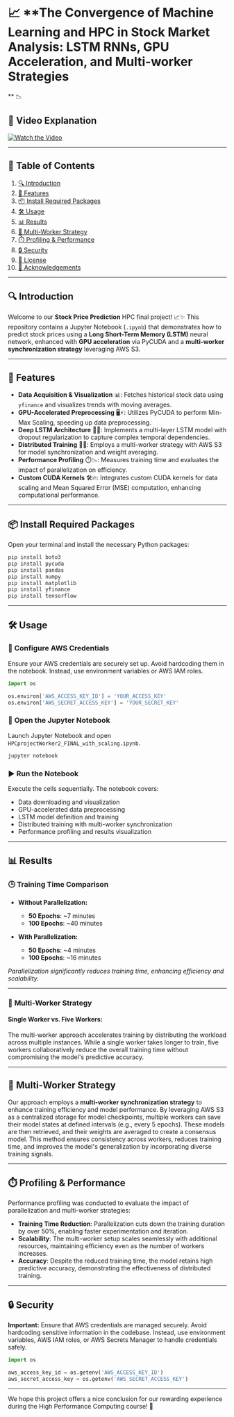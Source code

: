 # 📈 **The Convergence of Machine Learning and HPC in Stock Market Analysis: LSTM RNNs, GPU Acceleration, and Multi-worker Strategies
** 📉

## 🎥 **Video Explanation**
[![Watch the Video](https://img.youtube.com/vi/VIDEO_ID/maxresdefault.jpg)](https://www.youtube.com/watch?v=VIDEO_ID)

---

## 📝 **Table of Contents**
1. [🔍 Introduction](#-introduction)
2. [🚀 Features](#-features)
3. [📦 Install Required Packages](#-install-required-packages)
4. [🛠️ Usage](#️-usage)
5. [📊 Results](#-results)
6. [👥 Multi-Worker Strategy](#-multi-worker-strategy)
7. [⏱️ Profiling & Performance](#️-profiling--performance)
8. [🔒 Security](#-security)
9. [📄 License](#-license)
10. [🙏 Acknowledgements](#-acknowledgements)

---

## 🔍 **Introduction**

Welcome to our **Stock Price Prediction** HPC final project! 📈✨ This repository contains a Jupyter Notebook (`.ipynb`) that demonstrates how to predict stock prices using a **Long Short-Term Memory (LSTM)** neural network, enhanced with **GPU acceleration** via PyCUDA and a **multi-worker synchronization strategy** leveraging AWS S3. 

---

## 🚀 **Features**

- **Data Acquisition & Visualization** 📊: Fetches historical stock data using `yfinance` and visualizes trends with moving averages.
- **GPU-Accelerated Preprocessing** 🖥️⚡: Utilizes PyCUDA to perform Min-Max Scaling, speeding up data preprocessing.
- **Deep LSTM Architecture** 🧠🔗: Implements a multi-layer LSTM model with dropout regularization to capture complex temporal dependencies.
- **Distributed Training** 👥🌐: Employs a multi-worker strategy with AWS S3 for model synchronization and weight averaging.
- **Performance Profiling** ⏱️📉: Measures training time and evaluates the impact of parallelization on efficiency.
- **Custom CUDA Kernels** 🛠️🔥: Integrates custom CUDA kernels for data scaling and Mean Squared Error (MSE) computation, enhancing computational performance.

---

## 📦 **Install Required Packages**

Open your terminal and install the necessary Python packages:

```bash
pip install boto3
pip install pycuda
pip install pandas
pip install numpy
pip install matplotlib
pip install yfinance
pip install tensorflow
```

---

## 🛠️ **Usage**

### 🔐 **Configure AWS Credentials**

Ensure your AWS credentials are securely set up. Avoid hardcoding them in the notebook. Instead, use environment variables or AWS IAM roles.

```python
import os

os.environ['AWS_ACCESS_KEY_ID'] = 'YOUR_ACCESS_KEY'
os.environ['AWS_SECRET_ACCESS_KEY'] = 'YOUR_SECRET_KEY'
```

### 📓 **Open the Jupyter Notebook**

Launch Jupyter Notebook and open `HPCprojectWorker2_FINAL_with_scaling.ipynb`.

```bash
jupyter notebook
```

### ▶️ **Run the Notebook**

Execute the cells sequentially. The notebook covers:

- Data downloading and visualization
- GPU-accelerated data preprocessing
- LSTM model definition and training
- Distributed training with multi-worker synchronization
- Performance profiling and results visualization

---

## 📊 **Results**

### 🕒 **Training Time Comparison**

- **Without Parallelization:**
  - **50 Epochs**: ~7 minutes
  - **100 Epochs**: ~40 minutes

- **With Parallelization:**
  - **50 Epochs**: ~4 minutes
  - **100 Epochs**: ~16 minutes

*Parallelization significantly reduces training time, enhancing efficiency and scalability.*

---

### 👥 **Multi-Worker Strategy**

#### Single Worker vs. Five Workers:

The multi-worker approach accelerates training by distributing the workload across multiple instances. While a single worker takes longer to train, five workers collaboratively reduce the overall training time without compromising the model's predictive accuracy.

---

## 👥 **Multi-Worker Strategy**

Our approach employs a **multi-worker synchronization strategy** to enhance training efficiency and model performance. By leveraging AWS S3 as a centralized storage for model checkpoints, multiple workers can save their model states at defined intervals (e.g., every 5 epochs). These models are then retrieved, and their weights are averaged to create a consensus model. This method ensures consistency across workers, reduces training time, and improves the model's generalization by incorporating diverse training signals.

---

## ⏱️ **Profiling & Performance**

Performance profiling was conducted to evaluate the impact of parallelization and multi-worker strategies:

- **Training Time Reduction**: Parallelization cuts down the training duration by over 50%, enabling faster experimentation and iteration.
- **Scalability**: The multi-worker setup scales seamlessly with additional resources, maintaining efficiency even as the number of workers increases.
- **Accuracy**: Despite the reduced training time, the model retains high predictive accuracy, demonstrating the effectiveness of distributed training.

---

## 🔒 **Security**

**Important:** Ensure that AWS credentials are managed securely. Avoid hardcoding sensitive information in the codebase. Instead, use environment variables, AWS IAM roles, or AWS Secrets Manager to handle credentials safely.

```python
import os

aws_access_key_id = os.getenv('AWS_ACCESS_KEY_ID')
aws_secret_access_key = os.getenv('AWS_SECRET_ACCESS_KEY')
```

---

We hope this project offers a nice conclusion for our rewarding experience during the High Performance Computing course! 🌟

